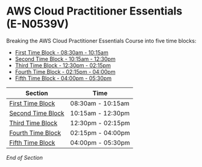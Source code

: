 # AWS Cloud Practitioner Essentials (E-N0539V)

Breaking the AWS Cloud Practitioner Essentials Course into five time blocks: 
* [First Time Block - 08:30am - 10:15am](https://github.com/jamesbuckett/aws-cloud-practitioner-essentials/blob/main/01-first-time-block.md)
* [Second Time Block - 10:15am - 12:30pm](https://github.com/jamesbuckett/aws-cloud-practitioner-essentials/blob/main/02-second-time-block.md) 
* [Third Time Block - 12:30pm - 02:15pm](https://github.com/jamesbuckett/aws-cloud-practitioner-essentials/blob/main/03-third-time-block.md)
* [Fourth Time Block - 02:15pm - 04:00pm](https://github.com/jamesbuckett/aws-cloud-practitioner-essentials/blob/main/04-fourth-time-block.md)
* [Fifth Time Block - 04:00pm - 05:30pm](https://github.com/jamesbuckett/aws-cloud-practitioner-essentials/blob/main/05-fifth-time-block.md)

| Section | Time |
| --- | --- |
| [First Time Block](https://github.com/jamesbuckett/aws-cloud-practitioner-essentials/blob/main/01-first-time-block.md) | 08:30am - 10:15am |
| [Second Time Block](https://github.com/jamesbuckett/aws-cloud-practitioner-essentials/blob/main/02-second-time-block.md) | 10:15am - 12:30pm |
| [Third Time Block](https://github.com/jamesbuckett/aws-cloud-practitioner-essentials/blob/main/03-third-time-block.md) | 12:30pm - 02:15pm |
| [Fourth Time Block](https://github.com/jamesbuckett/aws-cloud-practitioner-essentials/blob/main/04-fourth-time-block.md) | 02:15pm - 04:00pm |
| [Fifth Time Block](https://github.com/jamesbuckett/aws-cloud-practitioner-essentials/blob/main/05-fifth-time-block.md) | 04:00pm - 05:30pm |
*End of Section*